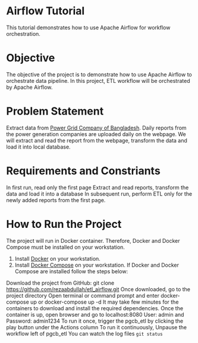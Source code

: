 # Airflow Tutorial
This tutorial demonstrates how to use Apache Airflow for workflow orchestration.

# Objective
The objective of the project is to demonstrate how to use Apache Airflow to orchestrate data pipeline. In this project, ETL workflow will be orchestrated by Apache Airflow.

# Problem Statement
Extract data from [Power Grid Company of Bangladesh](https://pgcb.gov.bd/site/page/0dd38e19-7c70-4582-95ba-078fccb609a8/-). Daily reports from the power generation companies are uploaded daily on the webpage. We will extract and read the report from the webpage, transform the data and load it into local database.

# Requirements and Constriants
In first run, read only the first page
Extract and read reports, transform the data and load it into a database
In subsequent run, perform ETL only for the newly added reports from the first page.

# How to Run the Project
The project will run in Docker container. Therefore, Docker and Docker Compose must be installed on your workstation.

  1. Install [Docker]() on your workstation.
  2. Install [Docker Compose]() on your workstation.
If Docker and Docker Compose are installed follow the steps below:

Download the project from GitHub: git clone https://github.com/rezaabdullah/etl_airflow.git
Once downloaded, go to the project directory
Open terminal or command prompt and enter docker-compose up or docker-compose up -d
It may take few minutes for the containers to download and install the required dependencies. Once the container is up, open browser and go to localhost:8080
User: admin and Password: admin1234
To run it once, trigger the pgcb_etl by clicking the play button under the Actions column
To run it continuously, Unpause the workflow left of pgcb_etl
You can watch the log files
`git status`

